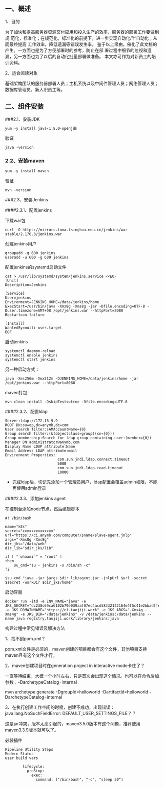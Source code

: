 ## 一、概述

1、目的

为了加快和提高服务器资源交付应用和投入生产的效率，服务器的部署工作要做到规
范化，标准化；在规范化，标准化的前提下，进一步实现自动化/半自动化；从而最终提高
工作效率，降低遗漏等错误发生率。
鉴于以上缘由，催化了此文档的产生，一方面也是为了方便部署时的参考，防止在部
署过程中细节的忽视和遗漏，另一方面也为了以后的自动化批量部署做准备。
本文亦可作为对新员工的培训资料。

2、适合阅读对象

基础架构团队的服务器部署人员；主机系统以及中间件管理人员；网络管理人员；数据库管理员，新入职员工等。



## 二、组件安装

###2.1、安装JDK

```
yum -y install java-1.8.0-openjdk
```

验证

```
java -version
```



### 2.2、安装maven

```
yum -y install maven
```

验证

```
mvn -version
```



###2.3、安装Jenkins

####2.3.1、配置jenkins

下载war包

```
curl -O https://mirrors.tuna.tsinghua.edu.cn/jenkins/war-stable/2.176.3/jenkins.war
```

创建jenkins用户

```
groupadd -g 600 jenkins
useradd -u 600 -g 600 jenkins
```

配置jenkins的systemd启动文件

```
cat > /usr/lib/systemd/system/jenkins.service <<EOF
[Unit]
Description=Jenkins

[Service]
User=jenkins
Environment=JENKINS_HOME=/data/jenkins/home
ExecStart=/usr/bin/java -Xmx8g -Xms8g -jar -Dfile.encoding=UTF-8 -Duser.timezone=GMT+08 /opt/jenkins.war --httpPort=8080
Restart=on-failure

[Install]
WantedBy=multi-user.target
EOF
```

启动jenkins

```
systemctl daemon-reload
systemctl enable jenkins
systemctl start jenkins
```
另一种启动方式：
```
java -Xms256m -Xmx512m -DJENKINS_HOME=/data/jenkins/home -jar /opt/jenkins.war --httpPort=8080
```

maven打包

```
mvn clean install -DskipTests=true -Dfile.encoding=UTF-8
```

####2.3.2、配置ldap

```
Server:ldap://172.16.9.9
ROOT DN:ou=op,dc=anymb,dc=com
User search filter:sAMAccountName={0}
Group search filter:(&(objectclass=group)(cn={0}))
Group membership:Search for ldap group containing user:(member={0})
Manager DN:administrator@anymb.com
Display Name LDAP attribute:Name
Email Address LDAP attribute:mail
Environment Properties:
						com.sun.jndi.ldap.connect.timeout
						5000
						com.sun.jndi.ldap.read.timeout
						10000
```

- 完成ldap后，切记先添加一个管理员用户，ldap配置会覆盖admin权限，不能再使用admin登录

####2.3.3、添加jenkins agent

在控制台添加node节点，然后编辑脚本

```
#! /bin/bash

name="k8s"
secret="xxxxxxxxxxxxxx"
url="https://ci.anymb.com/computer/$name/slave-agent.jnlp"
args="-Xmx8g -Xms8g"
dir_jks="/data/web"
dir_lib="$dir_jks/lib"

if [ "`whoami`" = "root" ]
then
    su_cmd="su - jenkins -s /bin/sh -c"
fi

$su_cmd "java -jar $args $dir_lib/agent.jar -jnlpUrl $url -secret $secret -workDir $dir_jks/home"
```

启动容器

```
docker run -itd -e ENV_NAME="java" -e JKS_SECRET="dc238c69ca6102b79e039aaf07ec4acd58332122164e4f5c41e2bbadffebf03c" -e JKS_DOMAINNAME="https://ci.taojiji.work" -e JKS_ARGS="-Xmx4g -Xms4g" -e JKS_DIR="/data/jenkins" -v /data/jenkins:/data/jenkins --name java registry.taojiji.work/library/jenkins:java
```



构建过程中常见错误及解决方法

1、找不到pom.xml？

pom.xml文件是必须的，maven创建的项目都会有这个文件，其他项目支持maven且有这个文件才行。

2、maven创建项目时在generation project in interactive mode卡住了？

一直等待结束，大概一个小时左右，只是首次会出现这个情况。也可以在命令后加参数：-DarchetypeCatalog=internal

mvn archetype:generate  -DgroupId=helloworld -DartifactId=helloworld -DarchetypeCatalog=internal 

3、在执行创建工作空间的时候，创建不成功，出现错误：java.lang.NoSuchFieldError: DEFAULT_USER_SETTINGS_FILE？？

这是jar冲突，版本太高引起的，maven3.5.0版本有这个问题，推荐使用maven3.3.9版本就可以了。

必装插件

```
Pipeline Utility Steps
Modern Status
user build vars
```



```
        lifecycle:
          preStop:
            exec:
              command: ["/bin/bash", "-c", "sleep 30"]
```

